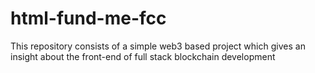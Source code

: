 # html-fund-me-fcc
This repository consists of a simple web3 based project which gives an insight about the front-end of full stack blockchain development
